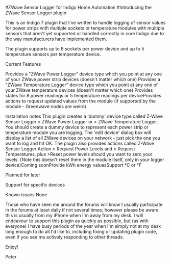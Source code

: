 #ZWave Sensor Logger for Indigo Home Automation
#Introducing the ZWave Sensor Logger plugin

This is an Indigo 7 plugin that I've written to handle logging of sensor values for power strips with multiple sockets or temperature modules with multiple sensors that aren't yet supported or handled correctly in core Indigo due to the way manufacturers have implemented them.

The plugin supports up to 8 sockets per power device and up to 5 temperature sensors per temperature device. 

Current Features

Provides a "ZWave Power Logger" device type which you point at any one of your ZWave power strip devices (doesn't matter which one)
Provides a "ZWave Temperature Logger" device type which you point at any one of your ZWave temperature devices (doesn't matter which one)
Provides states for 8 power readings or 5 temperature readings per deviceProvides actions to request updated values from the module (if supported by the module - Greenwave nodes are weird)

Installation notes
This plugin creates a 'dummy' device type called Z-Wave Sensor Logger > ZWave Power Logger or > ZWave Temperature Logger.  You should create a dummy device to represent each power strip or temperature module you are logging.  The 'edit device' dialog box will display a list of all ZWave devices on your network - just pick the one you want to log and hit OK.  The plugin also provides actions called Z-Wave Sensor Logger Action > Request Power Levels and > Request Temperatures, plus >Reset power levels should you want to zero your levels. (Note this doesn't reset them in the module itself, only in your logger device)Coming soonProvide kWh energy valuesSupport °C or °F

Planned for later

Support for specific devices

Known issues
None

Those who have seen me around the forums will know I usually participate in the forums at least daily if not several times; however please be aware this is usually from my iPhone when I'm away from my desk.  I will endeavour to support this plugin as quickly as possible, but (as with everyone) I have busy periods of the year when I'm simply not at my desk long enough to do all I'd like to, including fixing or updating plugin code, even if you see me actively responding to other threads. 

Enjoy!

Peter
